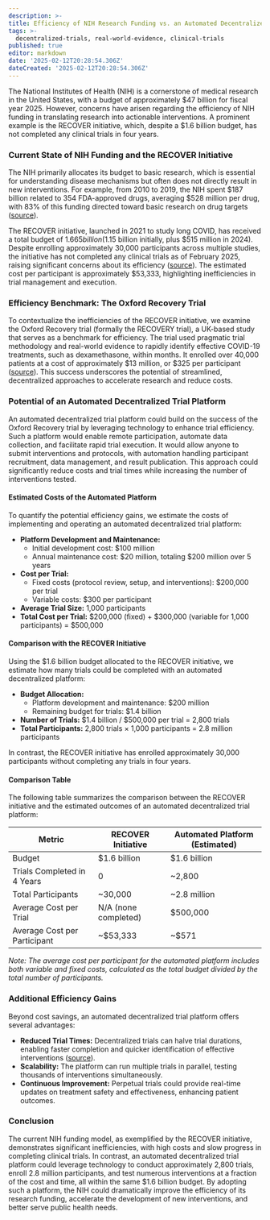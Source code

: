 ```yaml
---
description: >-
title: Efficiency of NIH Research Funding vs. an Automated Decentralized Trial Platform
tags: >-
  decentralized-trials, real-world-evidence, clinical-trials
published: true
editor: markdown
date: '2025-02-12T20:28:54.306Z'
dateCreated: '2025-02-12T20:28:54.306Z'
---
```


The National Institutes of Health (NIH) is a cornerstone of medical research in the United States, with a budget of approximately $47 billion for fiscal year 2025. However, concerns have arisen regarding the efficiency of NIH funding in translating research into actionable interventions. A prominent example is the RECOVER initiative, which, despite a $1.6 billion budget, has not completed any clinical trials in four years.

### Current State of NIH Funding and the RECOVER Initiative
The NIH primarily allocates its budget to basic research, which is essential for understanding disease mechanisms but often does not directly result in new interventions. For example, from 2010 to 2019, the NIH spent $187 billion related to 354 FDA-approved drugs, averaging $528 million per drug, with 83% of this funding directed toward basic research on drug targets ([source](https://www.bentley.edu/news/new-study-shows-nih-investment-new-drug-approvals-comparable-investment-pharmaceutical)).

The RECOVER initiative, launched in 2021 to study long COVID, has received a total budget of $1.665 billion ($1.15 billion initially, plus $515 million in 2024). Despite enrolling approximately 30,000 participants across multiple studies, the initiative has not completed any clinical trials as of February 2025, raising significant concerns about its efficiency ([source](https://en.wikipedia.org/wiki/RECOVER_Initiative)). The estimated cost per participant is approximately $53,333, highlighting inefficiencies in trial management and execution.

### Efficiency Benchmark: The Oxford Recovery Trial
To contextualize the inefficiencies of the RECOVER initiative, we examine the Oxford Recovery trial (formally the RECOVERY trial), a UK-based study that serves as a benchmark for efficiency. The trial used pragmatic trial methodology and real-world evidence to rapidly identify effective COVID-19 treatments, such as dexamethasone, within months. It enrolled over 40,000 patients at a cost of approximately $13 million, or $325 per participant ([source](https://www.recoverytrial.net/)). This success underscores the potential of streamlined, decentralized approaches to accelerate research and reduce costs.

### Potential of an Automated Decentralized Trial Platform
An automated decentralized trial platform could build on the success of the Oxford Recovery trial by leveraging technology to enhance trial efficiency. Such a platform would enable remote participation, automate data collection, and facilitate rapid trial execution. It would allow anyone to submit interventions and protocols, with automation handling participant recruitment, data management, and result publication. This approach could significantly reduce costs and trial times while increasing the number of interventions tested.

#### Estimated Costs of the Automated Platform
To quantify the potential efficiency gains, we estimate the costs of implementing and operating an automated decentralized trial platform:
- **Platform Development and Maintenance:**
  - Initial development cost: $100 million
  - Annual maintenance cost: $20 million, totaling $200 million over 5 years
- **Cost per Trial:**
  - Fixed costs (protocol review, setup, and interventions): $200,000 per trial
  - Variable costs: $300 per participant
- **Average Trial Size:** 1,000 participants
- **Total Cost per Trial:** $200,000 (fixed) + $300,000 (variable for 1,000 participants) = $500,000

#### Comparison with the RECOVER Initiative
Using the $1.6 billion budget allocated to the RECOVER initiative, we estimate how many trials could be completed with an automated decentralized platform:
- **Budget Allocation:**
  - Platform development and maintenance: $200 million
  - Remaining budget for trials: $1.4 billion
- **Number of Trials:** $1.4 billion / $500,000 per trial = 2,800 trials
- **Total Participants:** 2,800 trials × 1,000 participants = 2.8 million participants

In contrast, the RECOVER initiative has enrolled approximately 30,000 participants without completing any trials in four years.

#### Comparison Table
The following table summarizes the comparison between the RECOVER initiative and the estimated outcomes of an automated decentralized trial platform:

| Metric                     | RECOVER Initiative       | Automated Platform (Estimated) |
|----------------------------|--------------------------|--------------------------------|
| Budget                     | $1.6 billion             | $1.6 billion                   |
| Trials Completed in 4 Years| 0                        | ~2,800                         |
| Total Participants         | ~30,000                  | ~2.8 million                   |
| Average Cost per Trial     | N/A (none completed)     | $500,000                       |
| Average Cost per Participant| ~$53,333                 | ~$571                          |

*Note: The average cost per participant for the automated platform includes both variable and fixed costs, calculated as the total budget divided by the total number of participants.*

### Additional Efficiency Gains
Beyond cost savings, an automated decentralized trial platform offers several advantages:
- **Reduced Trial Times:** Decentralized trials can halve trial durations, enabling faster completion and quicker identification of effective interventions ([source](https://www.ncbi.nlm.nih.gov/pmc/articles/PMC9473466/)).
- **Scalability:** The platform can run multiple trials in parallel, testing thousands of interventions simultaneously.
- **Continuous Improvement:** Perpetual trials could provide real-time updates on treatment safety and effectiveness, enhancing patient outcomes.

### Conclusion
The current NIH funding model, as exemplified by the RECOVER initiative, demonstrates significant inefficiencies, with high costs and slow progress in completing clinical trials. In contrast, an automated decentralized trial platform could leverage technology to conduct approximately 2,800 trials, enroll 2.8 million participants, and test numerous interventions at a fraction of the cost and time, all within the same $1.6 billion budget. By adopting such a platform, the NIH could dramatically improve the efficiency of its research funding, accelerate the development of new interventions, and better serve public health needs. 
